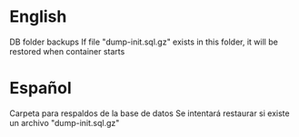 # English
DB folder backups
If file "dump-init.sql.gz" exists in this folder, it will be restored when container starts
# Español
Carpeta para respaldos de la base de datos
Se intentará restaurar si existe un archivo "dump-init.sql.gz"
